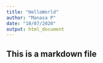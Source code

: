 ```yaml
---
title: "HelloWorld"
author: "Manasa P"
date: "10/07/2020"
output: html_document
---
```



## This is a markdown file

